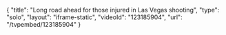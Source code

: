 {
    "title": "Long road ahead for those injured in Las Vegas shooting",
    "type": "solo",
    "layout": "iframe-static",
    "videoId": "123185904",
    "url": "\/tvpembed\/123185904"
}